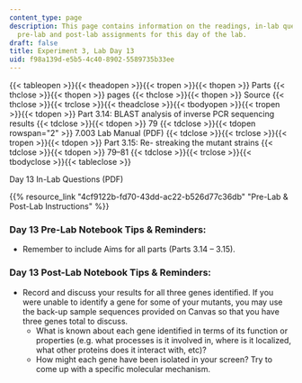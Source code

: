 ```yaml
---
content_type: page
description: This page contains information on the readings, in-lab questions, and
  pre-lab and post-lab assignments for this day of the lab.
draft: false
title: Experiment 3, Lab Day 13
uid: f98a139d-e5b5-4c40-8902-5589735b33ee
---
```

{{< tableopen >}}{{< theadopen >}}{{< tropen >}}{{< thopen >}}
Parts
{{< thclose >}}{{< thopen >}}
pages
{{< thclose >}}{{< thopen >}}
Source
{{< thclose >}}{{< trclose >}}{{< theadclose >}}{{< tbodyopen >}}{{< tropen >}}{{< tdopen >}}
Part 3.14: BLAST analysis of inverse PCR sequencing results
{{< tdclose >}}{{< tdopen >}}
79
{{< tdclose >}}{{< tdopen rowspan="2" >}}
7.003 Lab Manual (PDF)
{{< tdclose >}}{{< trclose >}}{{< tropen >}}{{< tdopen >}}
Part 3.15: Re- streaking the mutant strains
{{< tdclose >}}{{< tdopen >}}
79–81
{{< tdclose >}}{{< trclose >}}{{< tbodyclose >}}{{< tableclose >}}

Day 13 In-Lab Questions (PDF)

{{% resource_link "4cf9122b-fd70-43dd-ac22-b526d77c36db" "Pre-Lab & Post-Lab Instructions" %}}

### Day 13 Pre-Lab Notebook Tips & Reminders:

- Remember to include Aims for all parts (Parts 3.14 – 3.15).

### Day 13 Post-Lab Notebook Tips & Reminders:

- Record and discuss your results for all three genes identified. If you were unable to identify a gene for some of your mutants, you may use the back-up sample sequences provided on Canvas so that you have three genes total to discuss.
    - What is known about each gene identified in terms of its function or properties (e.g. what processes is it involved in, where is it localized, what other proteins does it interact with, etc)?
    - How might each gene have been isolated in your screen? Try to come up with a specific molecular mechanism.